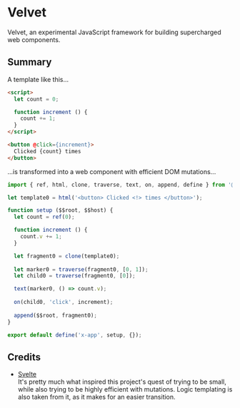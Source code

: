 # Velvet

Velvet, an experimental JavaScript framework for building supercharged web components.

## Summary

A template like this...

```html
<script>
  let count = 0;

  function increment () {
    count += 1;
  }
</script>

<button @click={increment}>
  Clicked {count} times
</button>
```

...is transformed into a web component with efficient DOM mutations...

```js
import { ref, html, clone, traverse, text, on, append, define } from '@intrnl/velvet/internal';

let template0 = html('<button> Clicked <!> times </button>');

function setup ($$root, $$host) {
  let count = ref(0);

  function increment () {
    count.v += 1;
  }

  let fragment0 = clone(template0);
  
  let marker0 = traverse(fragment0, [0, 1]);
  let child0 = traverse(fragment0, [0]);

  text(marker0, () => count.v);
  
  on(child0, 'click', increment);
  
  append($$root, fragment0);
}

export default define('x-app', setup, {});
```

## Credits

- [Svelte](https://github.com/sveltejs/svelte)  
  It's pretty much what inspired this project's quest of trying to be small, while also trying to be
  highly efficient with mutations. Logic templating is also taken from it, as it makes for an easier
  transition.
